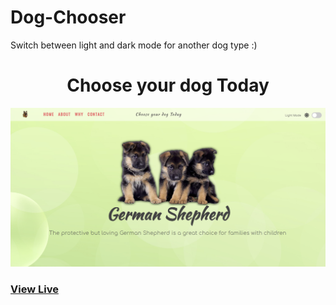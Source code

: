 # Dog-Chooser
Switch between light and dark mode for another dog type :)
<h1 align='center'> Choose your dog Today </h1>

![alt cover](cover.png)

### [View Live](https://AmiraliEsi83.github.io/Dog-Chooser/)
